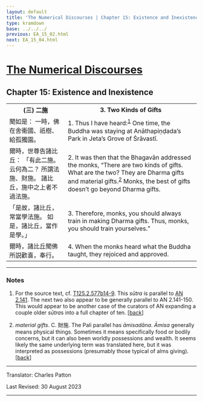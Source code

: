 ```yaml
---
layout: default
title: 'The Numerical Discourses | Chapter 15: Existence and Inexistence | 3. Two Kinds of Gifts'
type: kramdown
base: ../../../
previous: EA_15_02.html
next: EA_15_04.html
---
```


<h1><a href='../index.html'>The Numerical Discourses</a></h1>
<h2>Chapter 15: Existence and Inexistence</h2>

<table class="trans">
  <th class='ch'>(三) 二施</th>
  <th class='en'>3. Two Kinds of Gifts</th>
  <tr>
    <td class='ch' title='T125.2.577b14'>聞如是： 一時，佛在舍衞國、祇樹、給孤獨園。</td>
    <td id='p1'>1. Thus I have heard:<sup id="ref1"><a href="#n1">1</a></sup> One time, the Buddha was staying at Anāthapiṇḍada’s Park in Jeta’s Grove of Śrāvastī.</td>
  </tr>
  <tr>
    <td class='ch' title='T125.2.577b15'>爾時，世尊告諸比丘： 「有此二施。 云何為二？ 所謂法施、財施。 諸比丘，施中之上者不過法施。</td>
    <td id='p2'>2. It was then that the Bhagavān addressed the monks, “There are two kinds of gifts. What are the two? They are Dharma gifts and material gifts.<sup id="ref2"><a href="#n2">2</a></sup> Monks, the best of gifts doesn’t go beyond Dharma gifts.</td>
  </tr>
  <tr>
    <td class='ch' title='T125.2.577b17'>「是故，諸比丘，常當學法施。 如是，諸比丘，當作是學。」</td>
    <td id='p3'>3. Therefore, monks, you should always train in making Dharma gifts. Thus, monks, you should train yourselves.”</td>
  </tr>
  <tr>
    <td class='ch' title='T125.2.577b18'>爾時，諸比丘聞佛所説歡喜，奉行。</td>
    <td id='p4'>4. When the monks heard what the Buddha taught, they rejoiced and approved.</td>
  </tr>
</table>

<hr/>

<h3 id="notes">Notes</h3>

<ol class="notes-list">
<li id="n1"><p>For the source text, cf. <a href="https://cbetaonline.dila.edu.tw/zh/T02n0125_p0577b14" target="_blank">T125.2.577b14-9</a>. This <em>sūtra</em> is parallel to <a href="https://suttacentral.net/an2.141" target="_blank">AN 2.141</a>. The next two also appear to be generally parallel to AN 2.141-150. This would appear to be another case of the curators of AN expanding a couple older <em>sūtra</em>s into a full chapter of ten. [<a href="#ref1">back</a>]</p></li>
<li id="n2"><p><em>material gifts</em>. C. 財施. The Pali parallel has <em>āmisadāna</em>. <em>Āmisa</em> generally means physical things. Sometimes it means specifically food or bodily concerns, but it can also been worldly possessions and wealth. It seems likely the same underlying term was translated here, but it was interpreted as possessions (presumably those typical of alms giving). [<a href="#ref2">back</a>]</p></li>
</ol>
<hr/>

<p class="translator">Translator: Charles Patton</p>
<p class='revised'>Last Revised: 30 August 2023</p>

<hr/>